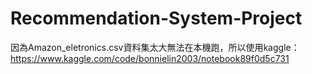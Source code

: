 # Recommendation-System-Project
因為Amazon_eletronics.csv資料集太大無法在本機跑，所以使用kaggle：https://www.kaggle.com/code/bonnielin2003/notebook89f0d5c731
